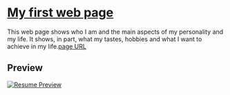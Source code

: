 # [My first web page](https://andrealopezaraujo.github.io/My-first-web-page/)
This web page shows who I am and the main aspects of my personality and my life. It shows, in part, what my tastes, hobbies and what I want to achieve in my life.[page URL](https://andrealopezaraujo.github.io/My-first-web-page)

## Preview
[![Resume Preview](https://github.com/AndreaLopezAraujo/My-first-web-page/blob/master/img/Captura.PNG)](https://andrealopezaraujo.github.io/My-first-web-page/)

